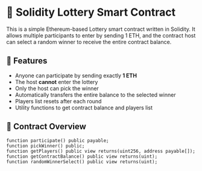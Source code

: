 # 🎰 Solidity Lottery Smart Contract

This is a simple Ethereum-based Lottery smart contract written in Solidity. It allows multiple participants to enter by sending 1 ETH, and the contract host can select a random winner to receive the entire contract balance.

## 🔧 Features

- Anyone can participate by sending exactly **1 ETH**
- The host **cannot** enter the lottery
- Only the host can pick the winner
- Automatically transfers the entire balance to the selected winner
- Players list resets after each round
- Utility functions to get contract balance and players list

## 📜 Contract Overview

```solidity
function participate() public payable;
function pickWinner() public;
function getPlayers() public view returns(uint256, address payable[]);
function getContractBalance() public view returns(uint);
function randomWinnerSelect() public view returns(uint);
```